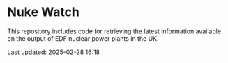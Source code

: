 # Nuke Watch

This repository includes code for retrieving the latest information available on the output of EDF nuclear power plants in the UK.

Last updated: 2025-02-28 16:18